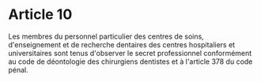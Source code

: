 # Article 10

Les membres du personnel particulier des centres de soins, d'enseignement et de recherche dentaires des centres hospitaliers et universitaires sont tenus d'observer le secret professionnel conformément au code de déontologie des chirurgiens dentistes et à l'article 378 du code pénal.
